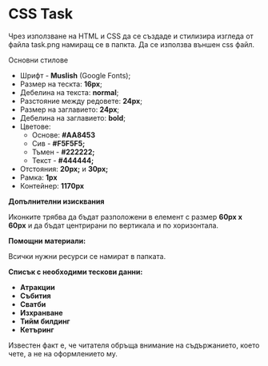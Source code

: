 
# CSS Task

Чрез използване на HTML и CSS да се създаде и стилизира изгледа от файла task.png намиращ се в папкта. Да се използва външен css файл.

Основни стилове
- Шрифт - **Muslish** (Google Fonts);
- Размер на тескта: **16px**;
- Дебелина на текста: **normal**;
- Разстояние между редовете: **24px**;
- Размер на заглавието: **24px**;
- Дебелина на заглавието: **bold**;
- Цветове: 
  - Основе: **#AA8453**
  - Сив - **#F5F5F5;**
  - Тъмен - **#222222;**
  - Текст - **#444444;**
- Отстояния: **20px;** и **30px;**
- Рамка: **1px**
- Контейнер: **1170px**

**Допълнителни изисквания**

Иконките трябва да бъдат разположени в елемент с размер **60px x 60px** и да бъдат центрирани по вертикала и по хоризонтала.

**Помощни материали:**

Всички нужни ресурси се намират в папката.

**Списък с необходими тескови данни:**

- **Атракции**
- **Събития**
- **Сватби**
- **Изхранване**
- **Тийм билдинг**
- **Кетъринг**

Известен факт е, че читателя обръща внимание на съдържанието, което чете, а не на оформлението му.

